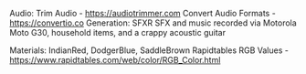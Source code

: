 Audio:
	Trim Audio - https://audiotrimmer.com
	Convert Audio Formats - https://convertio.co
	Generation: SFXR
	SFX and music recorded via Motorola Moto G30, household items, and a crappy acoustic guitar

Materials:
	IndianRed, DodgerBlue, SaddleBrown
		Rapidtables RGB Values - https://www.rapidtables.com/web/color/RGB_Color.html